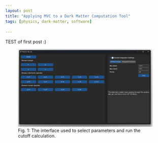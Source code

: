 ```yaml
---
layout: post
title: "Applying MVC to a Dark Matter Computation Tool"
tags: [physics, dark-matter, software]

---
```


<link rel="stylesheet" href="/assets/css/custom-post.css">

TEST of first post :)
<figure>
  <img src="/assets/images/software_gui.png" alt="GUI screenshot" width="800">
  <figcaption>Fig. 1: The interface used to select parameters and run the cutoff calculation.</figcaption>
</figure>

